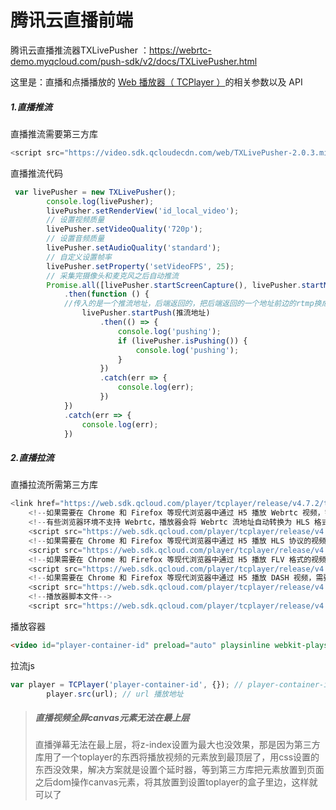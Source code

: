 # 腾讯云直播前端


腾讯云直播推流器TXLivePusher ：https://webrtc-demo.myqcloud.com/push-sdk/v2/docs/TXLivePusher.html

这里是：直播和点播播放的 [Web 播放器（ TCPlayer ）](https://cloud.tencent.com/document/product/881/30818)的相关参数以及 API

##### 1.直播推流

直播推流需要第三方库

```js
<script src="https://video.sdk.qcloudecdn.com/web/TXLivePusher-2.0.3.min.js" charset="utf-8"></script>
```

直播推流代码

```js
 var livePusher = new TXLivePusher();
        console.log(livePusher);
        livePusher.setRenderView('id_local_video');
        // 设置视频质量
        livePusher.setVideoQuality('720p');
        // 设置音频质量
        livePusher.setAudioQuality('standard');
        // 自定义设置帧率
        livePusher.setProperty('setVideoFPS', 25);
        // 采集完摄像头和麦克风之后自动推流
        Promise.all([livePusher.startScreenCapture(), livePusher.startMicrophone()])
            .then(function () {
            //传入的是一个推流地址，后端返回的，把后端返回的一个地址前边的rtmp换成webrtc就可以了
                livePusher.startPush(推流地址)
                    .then(() => {
                        console.log('pushing');
                        if (livePusher.isPushing()) {
                            console.log('pushing');
                        }
                    })
                    .catch(err => {
                        console.log(err);
                    })
            })
            .catch(err => {
                console.log(err);
            })

```

##### 2.直播拉流

直播拉流所需第三方库

```js
<link href="https://web.sdk.qcloud.com/player/tcplayer/release/v4.7.2/tcplayer.min.css" rel="stylesheet" />
    <!--如果需要在 Chrome 和 Firefox 等现代浏览器中通过 H5 播放 Webrtc 视频，需要在 tcplayer.vx.x.x.min.js 之前引入 TXLivePlayer-x.x.x.min.js。-->
    <!--有些浏览器环境不支持 Webrtc，播放器会将 Webrtc 流地址自动转换为 HLS 格式地址，因此快直播场景同样需要引入hls.min.x.xx.xm.js。-->
    <script src="https://web.sdk.qcloud.com/player/tcplayer/release/v4.7.2/libs/TXLivePlayer-1.2.3.min.js"></script>
    <!--如果需要在 Chrome 和 Firefox 等现代浏览器中通过 H5 播放 HLS 协议的视频，需要在 tcplayer.vx.x.x.min.js 之前引入 hls.min.x.xx.xm.js。-->
    <script src="https://web.sdk.qcloud.com/player/tcplayer/release/v4.7.2/libs/hls.min.1.1.6.js"></script>
    <!--如果需要在 Chrome 和 Firefox 等现代浏览器中通过 H5 播放 FLV 格式的视频，需要在 tcplayer.vx.x.x.min.js 之前引入 flv.min.x.x.x.js。-->
    <script src="https://web.sdk.qcloud.com/player/tcplayer/release/v4.7.2/libs/flv.min.1.6.3.js"></script>
    <!--如果需要在 Chrome 和 Firefox 等现代浏览器中通过 H5 播放 DASH 视频，需要在 tcplayer.vx.x.x.min.js 之前引入 dash.min.x.x.x.js。-->
    <script src="https://web.sdk.qcloud.com/player/tcplayer/release/v4.7.2/libs/dash.all.min.4.5.2.js"></script>
    <!--播放器脚本文件-->
    <script src="https://web.sdk.qcloud.com/player/tcplayer/release/v4.7.2/tcplayer.v4.7.2.min.js"></script>

```

播放容器

```html
<video id="player-container-id" preload="auto" playsinline webkit-playsinline></video>
```

拉流js

```js
var player = TCPlayer('player-container-id', {}); // player-container-id 为播放器容器 ID，必须与 html 中一致
        player.src(url); // url 播放地址
```

> ##### 直播视频全屏canvas元素无法在最上层
>
> 直播弹幕无法在最上层，将z-index设置为最大也没效果，那是因为第三方库用了一个toplayer的东西将播放视频的元素放到最顶层了，用css设置的东西没效果，解决方案就是设置个延时器，等到第三方库把元素放置到页面之后dom操作canvas元素，将其放置到设置toplayer的盒子里边，这样就可以了


